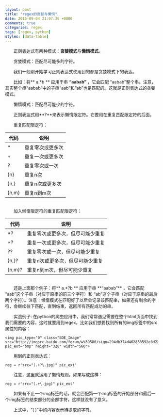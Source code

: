 ```yaml
---
layout: post
title: "regex的贪婪与懒惰"
date: 2015-09-04 21:07:39 +0800
comments: true
categories: regex
tags: [regex, python]
styles: [data-table]
---
```


　　正则表达式有两种模式：**贪婪模式**与**懒惰模式**。


　　贪婪模式：匹配尽可能多的字符。

　　我们一般刚开始学习正则表达式使用到的都是贪婪模式下的表达。

　　比如：将** a.*b ** 应用于串 **“aabab”** ，它会匹配 “aabab”整个串。注意，其实整个串“aabab”中的子串“aab”和“ab”也是匹配的。这就是正则表达式的贪婪模式。


　　懒惰模式：匹配尽可能少的字符。

　　正则表达式用**?**来表示懒惰限定符。它要用在重复匹配限定符的后面。

　　重复匹配限定符：


代码 | 说明
-------- | ----
\* | 重复零次或更多次
\+ | 重复一次或更多次
? | 重复零次或一次
{n} | 重复n次
{n,} | 重复n次或更多次
{n,m} | 重复n到m次

<br/>
　　加入懒惰限定符的重复匹配限定符：　　

代码 | 说明
-------- | ----
\*? | 重复零次或更多次，但尽可能少重复
\+? | 重复一次或更多次，但尽可能少重复
?? | 重复零次或一次，但尽可能少重复
{n,}? | 重复n次或更多次，但尽可能少重复
{n,m}? | 重复n到m次，但尽可能少重复

<br/>
　　还是上面那个例子：将** a.*?b ** 应用于串 **“aabab”** ，它会匹配 “aab”这个子串（对应于原串的前三个字符）和 “ab”这个子串（对应于原串的最后两个字符）。注意：懒惰模式在匹配好了以后会记录该匹配串，如果还有剩余的字符，会继续往下匹配，直到结束，返回所有匹配成功的串。

　　实战例子: 在python的爬虫应用中，我们常常遇见需要在整个html页面中找到我们需要的内容，这时就要用到regex。比如我们想要找到所有的img标签中的src属性的内容：

```
<img pic_type="0" class="BDE_Image" src="http://imgsrc.baidu.com/forum/w%3D580/sign=294db374d462853592e0d229a0ee76f2/e732c895d143ad4b630e8f4683025aafa40f0611.jpg" pic_ext="bmp" height="328" width="560">
```

　　用到的正则表达式：

```
reg = r'src="(.+?\.jpg)" pic_ext'
```
　　注意，这里就运用了懒惰规则，如果写成这样：

```
reg = r'src="(.+\.jpg)" pic_ext'
```

　　如果有不止一个img标签的话，就会匹配第一个img标签的开始部分和最后一个img标签的结束部分的全部字符，这样就没有了意义。
　

　　上式中，“( )”中的内容表示待提取的字符。
  